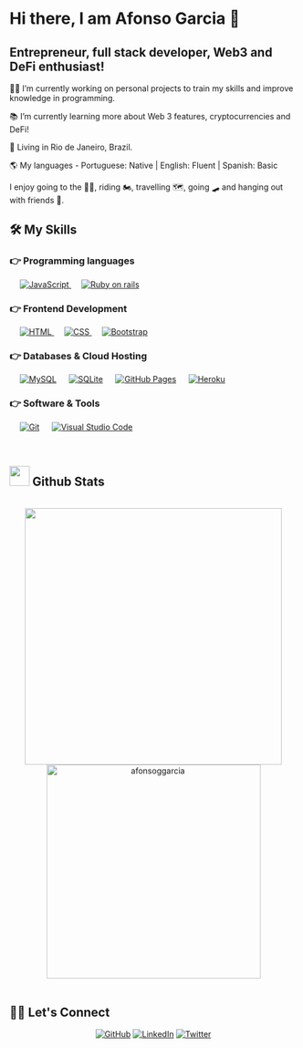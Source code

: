 # Hi there, I am Afonso Garcia 👋

## Entrepreneur, full stack developer, Web3 and DeFi enthusiast!

:man_technologist: I’m currently working on personal projects to train my skills and improve knowledge in programming.

:books: I’m currently learning more about Web 3 features, cryptocurrencies and DeFi! 

:round_pushpin: Living in Rio de Janeiro, Brazil.

:earth_americas: My languages - Portuguese: Native | English: Fluent | Spanish: Basic

I enjoy going to the :weight_lifting_man:, riding :motorcycle:, travelling :world_map:, going :skateboard: and hanging out with friends :beers:.

## 🛠️ My Skills

### 👉 Programming languages

<p align="left"> 
  &emsp;
  <a href="https://developer.mozilla.org/en-US/docs/Web/JavaScript" target="_blank"> 
     <img alt="JavaScript" src="https://img.shields.io/badge/JavaScript%20-%23F7DF1E.svg?logo=javascript&logoColor=black">
   </a>
  &emsp;
   <a href="https:www.ruby-lang.org" target="_blank">
    <img alt="Ruby on rails" src="https://img.shields.io/badge/Ruby_on_Rails-CC0000?style=for-the-badge&logo=ruby-on-rails&logoColor=white">
  </a>
</p>

### 👉 Frontend Development
<p align="left"> 
  &emsp; 
  <a href="https://www.w3.org/html/" target="_blank"> 
   <img alt="HTML" src="https://img.shields.io/badge/HTML5%20-%23E34F26.svg?logo=html5&logoColor=white">
  </a>   
  &emsp;
  <a href="https://www.w3schools.com/css/" target="_blank">
    <img alt="CSS" src="https://img.shields.io/badge/CSS%20-%231572B6.svg?logo=css3&logoColor=white">
  </a> 
   &emsp;
  <a href="https://getbootstrap.com" target="_blank"> 
    <img alt="Bootstrap" src="https://img.shields.io/badge/Bootstrap-%23563D7C.svg?style=flat&logo=bootstrap&logoColor=white"/>
  </a>
</p>

### 👉 Databases & Cloud Hosting
<p align="left">
  &emsp;
    <a href="https://www.mysql.com/"><img alt="MySQL" src="https://img.shields.io/badge/MySQL-%2300f.svg?style=flat&llogo=mysql&logoColor=white"></a>
  &emsp;
    <a href="https://www.sqlite.org/"><img alt="SQLite" src ="https://img.shields.io/badge/sqlite-%2307405e.svg?style=flat&logo=sqlite&logoColor=white"/></a>
  &emsp;
    <a href="https://www.github.com"><img alt="GitHub Pages" src="https://img.shields.io/badge/GitHub%20Pages-%23327FC7.svg?style=flat&llogo=github&logoColor=white"></a>
  &emsp;
    <a href="https://www.heroku.com/"><img alt="Heroku" src="https://img.shields.io/badge/Heroku%20-%23430098.svg?logo=heroku&logoColor=white"></a>  
 </p>

 ### 👉 Software & Tools
 
<p>
  &emsp;
    <a href="#"><img alt="Git" src="https://img.shields.io/badge/Git%20-%23F05033.svg?logo=git&logoColor=white"></a>
  &emsp;
    <a href="#"><img alt="Visual Studio Code" src="https://img.shields.io/badge/Visual%20Studio%20Code-0078d7.svg?logo=visual-studio-code&logoColor=white"></a>
</p>

<br/>

## <img src="https://media.giphy.com/media/iY8CRBdQXODJSCERIr/giphy.gif" width="35"><b> Github Stats </b>
<br>

<div align="center">

<a href="https://github.com/afonsoggarcia/">
  <img src="https://github-readme-stats.vercel.app/api?username=afonsoggarcia&include_all_commits=true&count_private=true&show_icons=true&line_height=20&title_color=7A7ADB&icon_color=2234AE&text_color=D3D3D3&bg_color=0,000000,130F40" width="450"/>
  <img src="https://github-readme-stats.vercel.app/api/top-langs?username=afonsoggarcia&show_icons=true&locale=en&layout=compact&line_height=20&title_color=7A7ADB&icon_color=2234AE&text_color=D3D3D3&bg_color=0,000000,130F40" width="375"  alt="afonsoggarcia"/>

</a>
</div>

<br>

## :raising_hand_man: Let's Connect
<p align="center">
	<a href="https://github.com/afonsoggarcia"><img src="https://user-images.githubusercontent.com/108293408/213298643-666fde81-fceb-4466-95ec-e6638ad3c301.png" alt="GitHub"/></a>
	<a href="https://linkedin.com/in/afonso-garcia"><img src="https://user-images.githubusercontent.com/108293408/213298305-9a7fc22c-d0b9-4355-a4cc-cdd7d1c84391.png" alt="LinkedIn"/></a>
	<a href="https://twitter.com/afonso_ggarcia"><img src="https://user-images.githubusercontent.com/108293408/213298499-bba4e01e-494c-4f28-9858-7ff3f6154c06.png" alt="Twitter"/></a>
	
</p>

<!--
**afonsoggarcia/afonsoggarcia** is a ✨ _special_ ✨ repository because its `README.md` (this file) appears on your GitHub profile.

Here are some ideas to get you started:


-->
